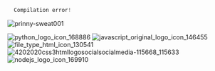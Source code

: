 ```js
  Compilation error!
```
![prinny-sweat001](https://user-images.githubusercontent.com/73976939/114336519-34f8a780-9b1d-11eb-8284-ffd7e5a5c17d.gif) 


![python_logo_icon_168886](https://user-images.githubusercontent.com/73976939/114337503-2f9c5c80-9b1f-11eb-8967-3baafaea7b8f.png)
![javascript_original_logo_icon_146455](https://user-images.githubusercontent.com/73976939/114337547-46db4a00-9b1f-11eb-8ca3-dd37d98094b1.png)
![file_type_html_icon_130541](https://user-images.githubusercontent.com/73976939/114337565-4e9aee80-9b1f-11eb-8589-4402a904c2a1.png)
![4202020css3htmllogosocialsocialmedia-115668_115633](https://user-images.githubusercontent.com/73976939/114337588-5ce90a80-9b1f-11eb-947f-a274a3510790.png)
![nodejs_logo_icon_169910](https://user-images.githubusercontent.com/73976939/114337656-83a74100-9b1f-11eb-9e0c-21000653728e.png)
